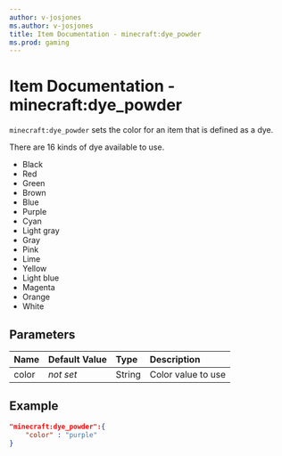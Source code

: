 ```yaml
---
author: v-josjones
ms.author: v-josjones
title: Item Documentation - minecraft:dye_powder
ms.prod: gaming
---
```


# Item Documentation - minecraft:dye_powder

`minecraft:dye_powder` sets the color for an item that is defined as a dye.

There are 16 kinds of dye available to use.

- Black
- Red
- Green
- Brown
- Blue
- Purple
- Cyan
- Light gray
- Gray
- Pink
- Lime
- Yellow
- Light blue
- Magenta
- Orange
- White

## Parameters

|Name |Default Value  |Type  |Description  |
|:----------|:----------|:----------|:----------|
|color|*not set* |String |Color value to use |

## Example

```json
"minecraft:dye_powder":{
    "color" : "purple"
}
```

